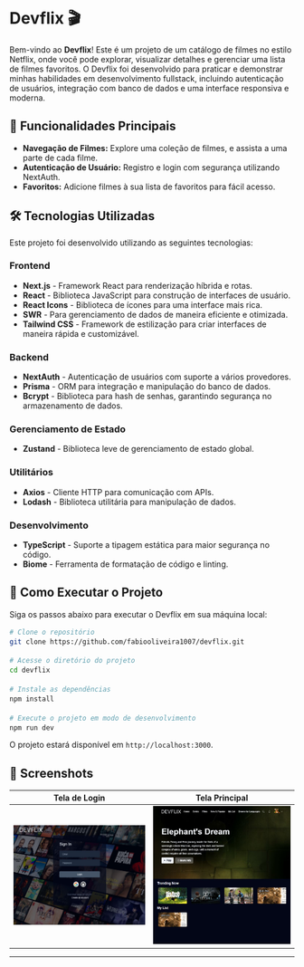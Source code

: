 # Devflix 🎬

Bem-vindo ao **Devflix**! Este é um projeto de um catálogo de filmes no estilo Netflix, onde você pode explorar, visualizar detalhes e gerenciar uma lista de filmes favoritos. O Devflix foi desenvolvido para praticar e demonstrar minhas habilidades em desenvolvimento fullstack, incluindo autenticação de usuários, integração com banco de dados e uma interface responsiva e moderna.

## 🚀 Funcionalidades Principais

- **Navegação de Filmes:** Explore uma coleção de filmes, e assista a uma parte de cada filme.
- **Autenticação de Usuário:** Registro e login com segurança utilizando NextAuth.
- **Favoritos:** Adicione filmes à sua lista de favoritos para fácil acesso.

## 🛠️ Tecnologias Utilizadas

Este projeto foi desenvolvido utilizando as seguintes tecnologias:

### Frontend
- **Next.js** - Framework React para renderização híbrida e rotas.
- **React** - Biblioteca JavaScript para construção de interfaces de usuário.
- **React Icons** - Biblioteca de ícones para uma interface mais rica.
- **SWR** - Para gerenciamento de dados de maneira eficiente e otimizada.
- **Tailwind CSS** - Framework de estilização para criar interfaces de maneira rápida e customizável.

### Backend
- **NextAuth** - Autenticação de usuários com suporte a vários provedores.
- **Prisma** - ORM para integração e manipulação do banco de dados.
- **Bcrypt** - Biblioteca para hash de senhas, garantindo segurança no armazenamento de dados.

### Gerenciamento de Estado
- **Zustand** - Biblioteca leve de gerenciamento de estado global.

### Utilitários
- **Axios** - Cliente HTTP para comunicação com APIs.
- **Lodash** - Biblioteca utilitária para manipulação de dados.

### Desenvolvimento
- **TypeScript** - Suporte a tipagem estática para maior segurança no código.
- **Biome** - Ferramenta de formatação de código e linting.

## 🚧 Como Executar o Projeto

Siga os passos abaixo para executar o Devflix em sua máquina local:

```bash
# Clone o repositório
git clone https://github.com/fabiooliveira1007/devflix.git

# Acesse o diretório do projeto
cd devflix

# Instale as dependências
npm install

# Execute o projeto em modo de desenvolvimento
npm run dev
```

O projeto estará disponível em `http://localhost:3000`.

## 📸 Screenshots

| Tela de Login | Tela Principal |
|---------------|----------------|
| <img src="https://raw.githubusercontent.com/fabiooliveira1007/images/refs/heads/main/login-devflix.JPG" width="400"/> | <img src="https://raw.githubusercontent.com/fabiooliveira1007/images/refs/heads/main/homepage-devflix.JPG" width="400"/> |


---
